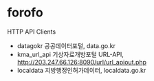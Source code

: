 # forofo

HTTP API Clients

- datagokr   공공데이터포털, data.go.kr
- kma_url_api   기상자료개방포털 URL-API, http://203.247.66.126:8090/url/url_apiout.php
- localdata   지방행정인허가데이터, localdata.go.kr
